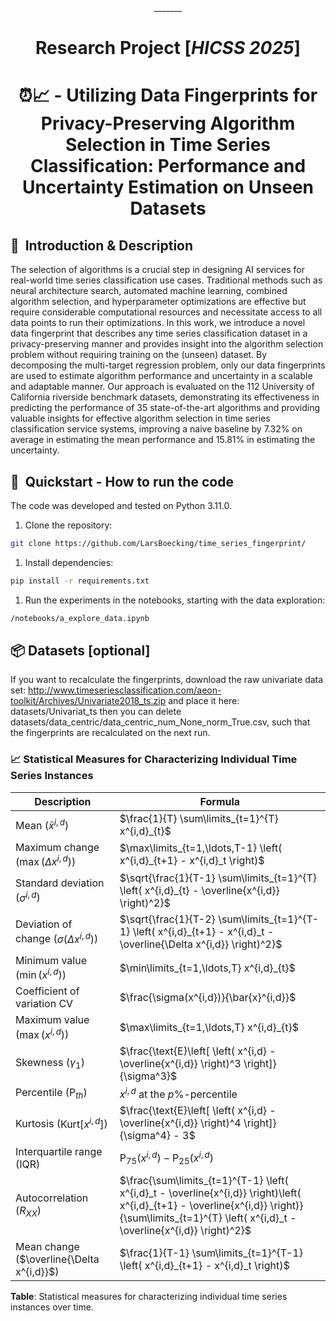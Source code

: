 <div align="center">
_______

# Research Project [*HICSS 2025*]
# ⏰📈 - Utilizing Data Fingerprints for Privacy-Preserving Algorithm Selection in Time Series Classification: Performance and Uncertainty Estimation on Unseen Datasets
</div>

## 📌  Introduction & Description

The selection of algorithms is a crucial step in designing AI services for real-world time series classification use cases. Traditional methods such as neural architecture search, automated machine learning, combined algorithm selection, and hyperparameter optimizations are effective but require considerable computational resources and necessitate access to all data points to run their optimizations. In this work, we introduce a novel data fingerprint that describes any time series classification dataset in a privacy-preserving manner and provides insight into the algorithm selection problem without requiring training on the (unseen) dataset. By decomposing the multi-target regression problem, only our data fingerprints are used to estimate algorithm performance and uncertainty in a scalable and adaptable manner. Our approach is evaluated on the 112 University of California riverside benchmark datasets, demonstrating its effectiveness in predicting the performance of 35 state-of-the-art algorithms and providing valuable insights for effective algorithm selection in time series classification service systems, improving a naive baseline by 7.32% on average in estimating the mean performance and 15.81% in estimating the uncertainty. 

## 🚀  Quickstart - How to run the code 
The code was developed and tested on Python 3.11.0.

1. Clone the repository:
```bash
git clone https://github.com/LarsBoecking/time_series_fingerprint/
```

1. Install dependencies:
```bash
pip install -r requirements.txt
```

1. Run the experiments in the notebooks, starting with the data exploration:
```bash
/notebooks/a_explore_data.ipynb
```

## 📦 Datasets [optional]
If you want to recalculate the fingerprints, download the raw univariate data set:
http://www.timeseriesclassification.com/aeon-toolkit/Archives/Univariate2018_ts.zip
and place it here: datasets/Univariat_ts
then you can delete datasets/data_centric/data_centric_num_None_norm_True.csv, such that the fingerprints are recalculated on the next run.



### 📈 Statistical Measures for Characterizing Individual Time Series Instances

| Description                    | Formula                                                      |
|--------------------------------|--------------------------------------------------------------|
| Mean ($\bar{x}^{i,d}$)         | $\frac{1}{T} \sum\limits_{t=1}^{T} x^{i,d}_{t}$               |
| Maximum change ($\max(\Delta x^{i,d})$) | $\max\limits_{t=1,\ldots,T-1} \left( x^{i,d}_{t+1} - x^{i,d}_t \right)$ |
| Standard deviation ($\sigma^{i,d}$)     | $\sqrt{\frac{1}{T-1} \sum\limits_{t=1}^{T} \left( x^{i,d}_{t} - \overline{x^{i,d}} \right)^2}$ |
| Deviation of change ($\sigma(\Delta x^{i,d})$) | $\sqrt{\frac{1}{T-2} \sum\limits_{t=1}^{T-1} \left( x^{i,d}_{t+1} - x^{i,d}_t - \overline{\Delta x^{i,d}} \right)^2}$ |
| Minimum value ($\min(x^{i,d})$)  | $\min\limits_{t=1,\ldots,T} x^{i,d}_{t}$                     |
| Coefficient of variation CV | $\frac{\sigma(x^{i,d})}{\bar{x}^{i,d}}$                      |
| Maximum value ($\max(x^{i,d})$)  | $\max\limits_{t=1,\ldots,T} x^{i,d}_{t}$                     |
| Skewness ($\gamma_{1}$)      | $\frac{\text{E}\left[ \left( x^{i,d} - \overline{x^{i,d}} \right)^3 \right]}{\sigma^3}$ |
| Percentile ($\text{P}_{th}$) | $x^{i,d}$ at the ${p\%}$-percentile                          |
| Kurtosis ($\text{Kurt}[x^{i,d}]$) | $\frac{\text{E}\left[ \left( x^{i,d} - \overline{x^{i,d}} \right)^4 \right]}{\sigma^4} - 3$ |
| Interquartile range (IQR)    | $\text{P}_{75}(x^{i,d}) - \text{P}_{25}(x^{i,d})$            |
| Autocorrelation ($R_{XX}$)   | $\frac{\sum\limits_{t=1}^{T-1} \left( x^{i,d}_t - \overline{x^{i,d}} \right)\left( x^{i,d}_{t+1} - \overline{x^{i,d}} \right)}{\sum\limits_{t=1}^{T} \left( x^{i,d}_t - \overline{x^{i,d}} \right)^2}$ |
| Mean change ($\overline{\Delta x^{i,d}}$) | $\frac{1}{T-1} \sum\limits_{t=1}^{T-1} \left( x^{i,d}_{t+1} - x^{i,d}_t \right)$ |

**Table**: Statistical measures for characterizing individual time series instances over time.
